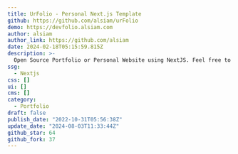 ```yaml
---
title: UrFolio - Personal Next.js Template
github: https://github.com/alsiam/urFolio
demo: https://devfolio.alsiam.com
author: alsiam
author_link: https://github.com/alsiam
date: 2024-02-18T05:15:59.815Z
description: >-
  Open Source Portfolio or Personal Website using NextJS. Feel free to check out the readme file, copy, fork, and use.
ssg:
  - Nextjs
css: []
ui: []
cms: []
category:
  - Portfolio
draft: false
publish_date: "2022-10-31T05:56:38Z"
update_date: "2024-08-03T11:33:44Z"
github_star: 64
github_fork: 37
---
```

